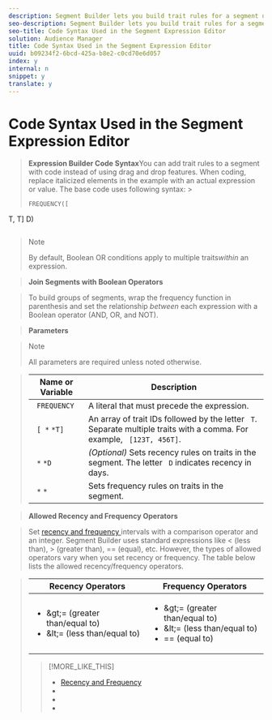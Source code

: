 ```yaml
---
description: Segment Builder lets you build trait rules for a segment using a code editor. Click the Segment Expressions (Code View) tab in the Traits panel to access this feature.
seo-description: Segment Builder lets you build trait rules for a segment using a code editor. Click the Segment Expressions (Code View) tab in the Traits panel to access this feature.
seo-title: Code Syntax Used in the Segment Expression Editor
solution: Audience Manager
title: Code Syntax Used in the Segment Expression Editor
uuid: b09234f2-6bcd-425a-b8e2-c0cd70e6d057
index: y
internal: n
snippet: y
translate: y
---
```


# Code Syntax Used in the Segment Expression Editor


>**Expression Builder Code Syntax**You can add trait rules to a segment with code instead of using drag and drop features. When coding, replace italicized elements in the example with an actual expression or value. The base code uses following syntax: >
>```
>FREQUENCY([ 
<span class="varname"> <traitID1> </span>T, 
<span class="varname"> <traitID2> </span>T] 
<span class="varname"> <Recency Operator> </span> 
<span class="varname"> <Numeric Value> </span>D) 
> 
<span class="varname"> <Frequency Operator> </span> 
<span class="varname"> <Numeric Value> </span>
>```

>>[!NOTE]
>>
>>By default, Boolean OR conditions apply to multiple traits*within* an expression. 
>


>**Join Segments with Boolean Operators** 

>To build groups of segments, wrap the frequency function in parenthesis and set the relationship *between* each expression with a Boolean operator (AND, OR, and NOT). 

>**Parameters** 


>>[!NOTE]
>>
>>All parameters are required unless noted otherwise.
>


>|  Name or Variable  | Description  |
>|---|---|
>|  ` FREQUENCY`  | A literal that must precede the expression.  |
>|  ` [ *` <traitID>`*T]`  | An array of trait IDs followed by the letter ` T`. Separate multiple traits with a comma. For example, ` [123T, 456T]`.  |
>|  ` *` <Recency Operator><Numeric Value>`*D`  | *(Optional)* Sets recency rules on traits in the segment. The letter ` D` indicates recency in days.  |
>|  ` *` <Frequency Operator><Numeric Value>`*`  | Sets frequency rules on traits in the segment.  |

>**Allowed Recency and Frequency Operators** 

>Set [ recency and frequency ](../../../c_features/c_segments/c_segment_builder/c_recency_frequency.md#concept_957D9E1977774D28A98ACEE6035E7B37) intervals with a comparison operator and an integer. Segment Builder uses standard expressions like &lt; (less than), &gt; (greater than), == (equal), etc. However, the types of allowed operators vary when you set recency or frequency. The table below lists the allowed recency/frequency operators. 

><table id="table_2F92617CB472442BA5639E24DB4E43D3"> 
 <thead> 
  <tr> 
   <th colname="col1" class="entry"> Recency Operators </th> 
   <th colname="col2" class="entry"> Frequency Operators </th> 
  </tr> 
 </thead>
 <tbody> 
  <tr> 
   <td colname="col1"> 
    <ul id="ul_66D11A34097648A997BA5C6CCC38503A"> 
     <li id="li_EA0B607E58834E62B427C0B7626C2BD1">&amp;gt;= (greater than/equal to) </li> 
     <li id="li_CFE3D2DBEF424093A0497A70324D5B31">&amp;lt;= (less than/equal to) </li> 
    </ul> </td> 
   <td colname="col2"> 
    <ul id="ul_A5A38BCD71B844F0B5FB28256069F87E"> 
     <li id="li_EA17C353214E4C2EA2B70169C94A2E53">&amp;gt;= (greater than/equal to) </li> 
     <li id="li_87CE5CCC6B44446BB2FD0AAD47712368">&amp;lt;= (less than/equal to) </li> 
     <li id="li_7E922AEF3A524E78A18A9F6ECBF7460B">== (equal to) </li> 
    </ul> </td> 
  </tr> 
 </tbody> 
</table>

>[!MORE_LIKE_THIS]
>
>* [ Recency and Frequency ](c_recency_frequency.md#concept_957D9E1977774D28A98ACEE6035E7B37)
>* [  ](c_tb_boolean.md#concept_B7537516B5D04CEBB9CFB4F4B780630F)
>* [  ](c_tb_comparison_operators.md#concept_1A1761AA403341D7B91C0E26DC4294F4)
>* [  ](c_tb_operator_precedence.md#concept_F8A8B8B8E4814A86B34493B104D44464)
